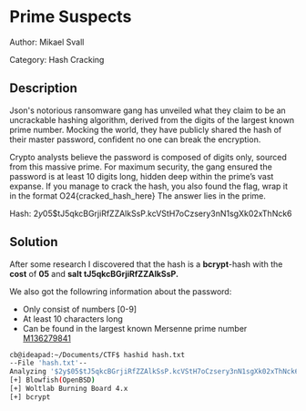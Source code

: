 # Prime Suspects
Author: Mikael Svall

Category: Hash Cracking

## Description
Json's notorious ransomware gang has unveiled what they claim to be an uncrackable hashing algorithm, derived from the digits of the largest known prime number. Mocking the world, they have publicly shared the hash of their master password, confident no one can break the encryption.

Crypto analysts believe the password is composed of digits only, sourced from this massive prime. For maximum security, the gang ensured the password is at least 10 digits long, hidden deep within the prime’s vast expanse.
If you manage to crack the hash, you also found the flag, wrap it in the format O24{cracked_hash_here}
The answer lies in the prime.

Hash: $2y$05$tJ5qkcBGrjiRfZZAlkSsP.kcVStH7oCzsery3nN1sgXk02xThNck6

## Solution

After some research I discovered that the hash is a **bcrypt**-hash with the **cost** of **05** and **salt tJ5qkcBGrjiRfZZAlkSsP.**

We also got the followring information about the password:
- Only consist of numbers [0-9]
- At least 10 characters long
- Can be found in the largest known Mersenne prime number [M136279841](M136279841.zip)

```bash
cb@ideapad:~/Documents/CTF$ hashid hash.txt 
--File 'hash.txt'--
Analyzing '$2y$05$tJ5qkcBGrjiRfZZAlkSsP.kcVStH7oCzsery3nN1sgXk02xThNck6'
[+] Blowfish(OpenBSD) 
[+] Woltlab Burning Board 4.x 
[+] bcrypt 
```
